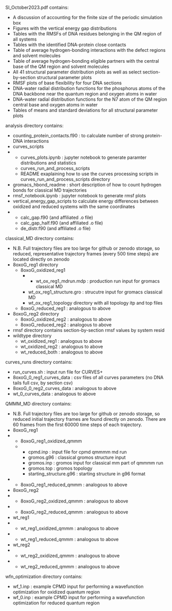 SI_October2023.pdf contains:
* A discussion of accounting for the finite size of the periodic simulation box
* Figures with the vertical energy gap distributions
* Tables with the RMSFs of DNA residues belonging in the QM region of all systems
* Tables with the identified DNA-protein close contacts
* Table of average hydrogen-bonding interactions with the defect regions and solvent molecules
* Table of average hydrogen-bonding eligible partners with the central base of the QM region and solvent molecules
* All 41 structural parameter distribution plots as well as select section-by-section structural parameter plots
* RMSF plots of base flexibility for four DNA sections
* DNA-water radial distribution functions for the phosphorus atoms of the DNA backbone near the quantum region and oxygen atoms in water
* DNA-water radial distribution functions for the N7 atom of the QM region central base and oxygen atoms in water
* Tables of means and standard deviations for all structural parameter plots

analysis directory contains:
* counting_protein_contacts.f90 : to calculate number of strong protein-DNA interactions 
* curves_scripts
* * curves_plots.ipynb : jupyter notebook to generate paramter distributions and statistics
  * curves_run_and_process_scripts
  * README exaplaining how to use the curves processing scripts in curves_run_and_process_scripts directory
* gromacs_hbond_readme : short description of how to count hydrogen bonds for classical MD trajectories
* rmsf_notebook.ipynb : jupyter notebook to generate rmsf plots 
* vertical_energy_gap_scripts to calculate energy differences between oxidized and reduced systems with the same coordinates
* * calc_gap.f90 (and affiliated .o file)
  * calc_gap_half.f90 (and affiliated .o file)
  * de_distr.f90 (and affiliated .o file)
  
classical_MD directory contains:
* N.B. Full trajectory files are too large for github or zenodo storage, so reduced, representative trajectory frames (every 500 time steps) are located directly on zenodo
* 8oxoG_reg1 directory
  * 8oxoG_oxidized_reg1
    * * wt_ox_reg1_mdrun.mdp : production run input for gromacs classical MD
    * wt_ox_reg1_structure.gro : strucutre input for gromacs classical MD
    * wt_ox_reg1_topology directory with all topology itp and top files
  * 8oxoG_reduced_reg1 : analogous to above
* 8oxoG_reg2 directory
  * 8oxoG_oxidized_reg2 : analogous to above
  * 8oxoG_reduced_reg2 : analogous to above
* rmsf directory contains section-by-section rmsf values by system resid
* wildtype directory
  * wt_oxidized_reg1 : analogous to above
  * wt_oxidized_reg2 : analogous to above
  * wt_reduced_both : analogous to above
   
curves_runs directory contains:
* run_curves.sh : input run file for CURVES+
* 8oxoG_0_reg1_curves_data : csv files of all curves parameters (no DNA tails full csv, by section csv)
* 8oxoG_0_reg2_curves_data : analogous to above
* wt_0_curves_data : analogous to above

QMMM_MD directory contains:
* N.B. Full trajectory files are too large for github or zenodo storage, so reduced initial trajectory frames are found directly on zenodo. There are 60 frames from the first 60000 time steps of each trajectory.
* 8oxoG_reg1
* * 8oxoG_reg1_oxidized_qmmm
  * * cpmd.inp : input file for cpmd qmmmm md run
    * gromos.g96 : classical gromos structure input
    * gromos.inp : gromos input for classical mm part of qmmmm run
    * gromos.top : gromos topology
    * starting_structure.g96 : starting structure in g96 format
* * 8oxoG_reg1_reduced_qmmm : analogous to above
* 8oxoG_reg2
* * 8oxoG_reg2_oxidized_qmmm : analogous to above
* * 8oxoG_reg2_reduced_qmmm : analogous to above
* wt_reg1
* * wt_reg1_oxidized_qmmm : analogous to above
* * wt_reg1_reduced_qmmm : analogous to above
* wt_reg2
* * wt_reg2_oxidized_qmmm : analogous to above
* * wt_reg2_reduced_qmmm : analogous to above
   
wfn_optimization directory contains:
* wf_1.inp : example CPMD input for performing a wavefunction optimization for oxidized quantum region
* wf_0.inp : example CPMD input for performing a wavefunction optimization for reduced quantum region
